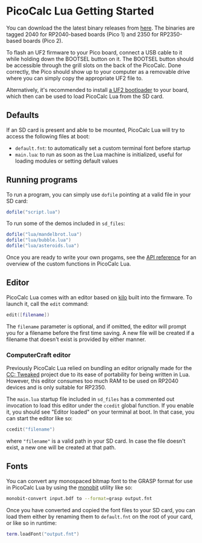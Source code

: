 # PicoCalc Lua Getting Started

You can download the the latest binary releases from [here](https://github.com/Lana-chan/picocalc_lua/releases/latest). The binaries are tagged 2040 for RP2040-based boards (Pico 1) and 2350 for RP2350-based boards (Pico 2).

To flash an UF2 firmware to your Pico board, connect a USB cable to it while holding down the BOOTSEL button on it. The BOOTSEL button should be accessible through the grill slots on the back of the PicoCalc. Done correctly, the Pico should show up to your computer as a removable drive where you can simply copy the appropriate UF2 file to.

Alternatively, it's recommended to install [a UF2 bootloader](https://github.com/pelrun/uf2loader) to your board, which then can be used to load PicoCalc Lua from the SD card.

## Defaults

If an SD card is present and able to be mounted, PicoCalc Lua will try to access the following files at boot:

* `default.fnt`: to automatically set a custom terminal font before startup
* `main.lua`: to run as soon as the Lua machine is initialized, useful for loading modules or setting default values

## Running programs

To run a program, you can simply use `dofile` pointing at a valid file in your SD card:

```lua
dofile("script.lua")
```

To run some of the demos included in `sd_files`:

```lua
dofile("lua/mandelbrot.lua")
dofile("lua/bubble.lua")
dofile("lua/asteroids.lua")
```

Once you are ready to write your own progams, see the [API reference](API.md) for an overview of the custom functions in PicoCalc Lua.

## Editor

PicoCalc Lua comes with an editor based on [kilo](https://github.com/snaptoken/kilo-src) built into the firmware. To launch it, call the `edit` command:

```lua
edit([filename])
```

The `filename` parameter is optional, and if omitted, the editor will prompt you for a filename before the first time saving. A new file will be created if a filename that doesn't exist is provided by either manner.

### ComputerCraft editor

Previously PicoCalc Lua relied on bundling an editor orignally made for the [CC: Tweaked](https://github.com/cc-tweaked/CC-Tweaked) project due to its ease of portability for being written in Lua. However, this editor consumes too much RAM to be used on RP2040 devices and is only suitable for RP2350.

The `main.lua` startup file included in `sd_files` has a commented out invocation to load this editor under the `ccedit` global function. If you enable it, you should see "Editor loaded" on your terminal at boot. In that case, you can start the editor like so:

```lua
ccedit("filename")
```

where `"filename"` is a valid path in your SD card. In case the file doesn't exist, a new one will be created at that path.

## Fonts

You can convert any monospaced bitmap font to the GRASP format for use in PicoCalc Lua by using the [monobit](https://github.com/robhagemans/monobit) utility like so:

```bash
monobit-convert input.bdf to --format=grasp output.fnt
```

Once you have converted and copied the font files to your SD card, you can load them either by renaming them to `default.fnt` on the root of your card, or like so in runtime:

```lua
term.loadFont("output.fnt")
```